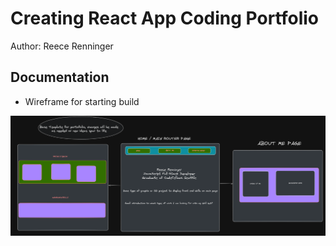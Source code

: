 # Creating React App Coding Portfolio

Author: Reece Renninger

## Documentation

- Wireframe for starting build

![Alt text](public/imgs/wireframe-for-portfolio.png)
